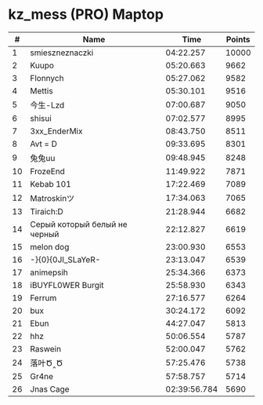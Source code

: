 # kz_mess (PRO) Maptop

|  # | Name | Time | Points |
|-------------- | -------------- | -------------- | -------------- | 
| 1 | smieszneznaczki | 04:22.257 | 10000 | 
| 2 | Kuupo | 05:20.663 | 9662 | 
| 3 | Flonnych | 05:27.062 | 9582 | 
| 4 | Mettis | 05:30.101 | 9516 | 
| 5 | 今生-Lzd | 07:00.687 | 9050 | 
| 6 | shisui | 07:02.577 | 8995 | 
| 7 | 3xx_EnderMix | 08:43.750 | 8511 | 
| 8 | Avt = D | 09:33.695 | 8301 | 
| 9 | 兔兔uu | 09:48.945 | 8248 | 
| 10 | FrozeEnd | 11:49.922 | 7871 | 
| 11 | Kebab 101 | 17:22.469 | 7089 | 
| 12 | Matroskinツ | 17:34.063 | 7065 | 
| 13 | Tiraich:D | 21:28.944 | 6682 | 
| 14 | Серый который белый не черный | 22:12.827 | 6619 | 
| 15 | melon dog | 23:00.930 | 6553 | 
| 16 | -}{0}{0JI_SLaYeR- | 23:13.047 | 6539 | 
| 17 | animepsih | 25:34.366 | 6373 | 
| 18 | iBUYFL0WER Burgit | 25:58.930 | 6343 | 
| 19 | Ferrum | 27:16.577 | 6264 | 
| 20 | bux | 30:24.172 | 6092 | 
| 21 | Ebun | 44:27.047 | 5813 | 
| 22 | hhz | 50:06.554 | 5787 | 
| 23 | Raswein | 52:00.047 | 5762 | 
| 24 | 落叶Ծ‸Ծ | 57:25.476 | 5738 | 
| 25 | Gr4ne | 57:58.757 | 5714 | 
| 26 | Jnas Cage | 02:39:56.784 | 5690 | 

